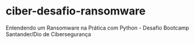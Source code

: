 # ciber-desafio-ransomware
 Entendendo um Ransomware na Prática com Python - Desafio Bootcamp Santander/Dio de Cibersegurança
